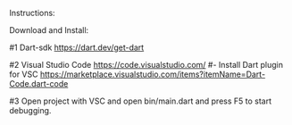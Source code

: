 Instructions:

Download and Install:

#1 Dart-sdk https://dart.dev/get-dart

#2 Visual Studio Code https://code.visualstudio.com/
#- Install Dart plugin for VSC https://marketplace.visualstudio.com/items?itemName=Dart-Code.dart-code

#3 Open project with VSC and open bin/main.dart and press F5 to start debugging. 


